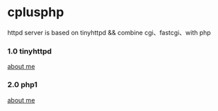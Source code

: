 # cplusphp
httpd server is based on tinyhttpd &amp;&amp; combine cgi、fastcgi、with php 

### 1.0 tinyhttpd
[about me](http:sourceforge.net/projects/tinyhttpd/, 'tinyhttpd')

### 2.0 php1
[about me](http://museum.php.net/php1/, 'php1')